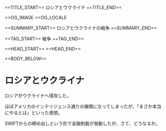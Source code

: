 ==TITLE_START==
ロシアとウクライナ
==TITLE_END==

==OG_IMAGE 
==OG_LOCALE 

==SUMMARY_START==
ロシアとウクライナの戦争
==SUMMARY_END==

==TAG_START==
戦争
==TAG_END==

==HEAD_START==
==HEAD_END==

==BODY_BELOW==

# ロシアとウクライナ

ロシアがウクライナへ侵攻した。

ほぼアメリカのインテリジェンス通りの展開になってしまったが、「まさか本当にやるとは」といった感想。

SWIFTからの締め出しという形で金融制裁が発動したが、さて、どうなるか。
